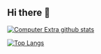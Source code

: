## Hi there 🥷

[![Computer Extra github stats](https://github-readme-stats.vercel.app/api?username=computerextra&count_private=true&show_icons=true)](https://github.com/computerextra)

[![Top Langs](https://github-readme-stats.vercel.app/api/top-langs/?username=computerextra)](https://github.com/computerextra)
